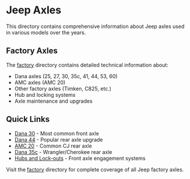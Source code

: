 # Jeep Axles

This directory contains comprehensive information about Jeep axles used in various models over the years.

## Factory Axles

The [factory](factory/) directory contains detailed technical information about:

- Dana axles (25, 27, 30, 35c, 41, 44, 53, 60)
- AMC axles (AMC 20)
- Other factory axles (Timken, C825, etc.)
- Hub and locking systems
- Axle maintenance and upgrades

## Quick Links

- [Dana 30](factory/d30.html) - Most common front axle
- [Dana 44](factory/d44.html) - Popular rear axle upgrade
- [AMC 20](factory/amc20.html) - Common CJ rear axle
- [Dana 35c](factory/d35c.html) - Wrangler/Cherokee rear axle
- [Hubs and Lock-outs](factory/hubs.html) - Front axle engagement systems

Visit the [factory](factory/) directory for complete coverage of all Jeep factory axles.